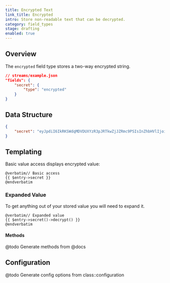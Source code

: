 ```yaml
---
title: Encrypted Text
link_title: Encrypted
intro: Store non-readable text that can be decrypted.
category: field_types
stage: drafting
enabled: true
---
```


## Overview

The `encrypted` field type stores a two-way encrypted string.

```json
// streams/example.json
"fields": {
    "secret": {
        "type": "encrypted"
    }
}
```

## Data Structure

```json
{
    "secret": "eyJpdiI6IkRKSWdqMDVDUXYzR3pJRTkwZjJZRmc9PSIsInZhbHVlIjoic3NrUHF4RE1jVnFBVFIrNG85Rjh4VlZkU1kzQUs5VEp5b3Y5VVU2cUZYYz0iLCJtYWMiOiIyNWFhZTM1MDBhZTdmNDZiY2E2NzM2NjE1NjYzYThmMmMzYTczNGJhM2VlNjBiZDdkZmNlOGFhMWVkZmQwN2RjIiwidGFnIjoiIn0="
}
```

## Templating

Basic value access displays encrypted value:

```blade
@verbatim// Basic access
{{ $entry->secret }}
@endverbatim
```

### Expanded Value

To get anything out of your stored value you will need to expand it.

```blade
@verbatim// Expanded value
{{ $entry->secret()->decrypt() }}
@endverbatim
```

#### Methods

@todo Generate methods from @docs



## Configuration

@todo Generate config options from class::configuration
